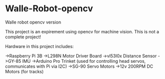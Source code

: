 # Walle-Robot-opencv
Walle robot opencv version

This project is an expirement using opencv for machine vision. This is not a complete project!

Hardware in this project includes:

->Raspberry Pi 3B
->L298N Motor Driver Board
->vl53l0x Distance Sensor
->GY-85 IMU
->Arduino Pro Trinket (used for controlling head servos, communicates with Pi via I2C)
->SG-90 Servo Motors
->12v 200RPM DC Motors (for tracks)
